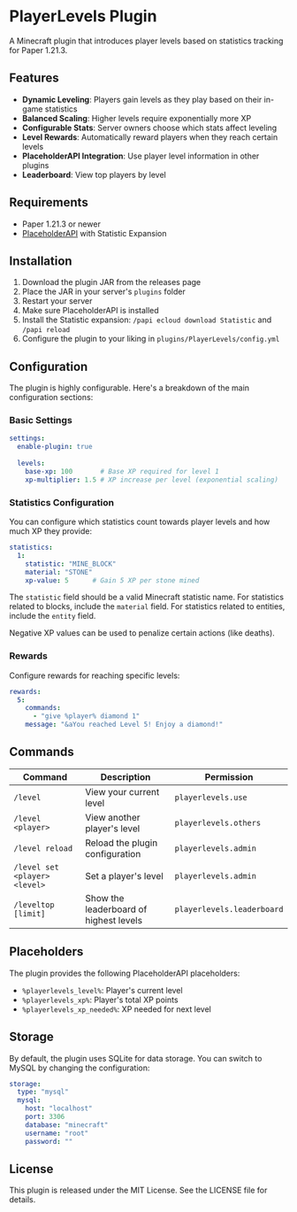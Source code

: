 # PlayerLevels Plugin

A Minecraft plugin that introduces player levels based on statistics tracking for Paper 1.21.3.

## Features

- **Dynamic Leveling**: Players gain levels as they play based on their in-game statistics
- **Balanced Scaling**: Higher levels require exponentially more XP
- **Configurable Stats**: Server owners choose which stats affect leveling
- **Level Rewards**: Automatically reward players when they reach certain levels
- **PlaceholderAPI Integration**: Use player level information in other plugins
- **Leaderboard**: View top players by level

## Requirements

- Paper 1.21.3 or newer
- [PlaceholderAPI](https://github.com/PlaceholderAPI/PlaceholderAPI) with Statistic Expansion

## Installation

1. Download the plugin JAR from the releases page
2. Place the JAR in your server's `plugins` folder
3. Restart your server
4. Make sure PlaceholderAPI is installed
5. Install the Statistic expansion: `/papi ecloud download Statistic` and `/papi reload`
6. Configure the plugin to your liking in `plugins/PlayerLevels/config.yml`

## Configuration

The plugin is highly configurable. Here's a breakdown of the main configuration sections:

### Basic Settings

```yaml
settings:
  enable-plugin: true
  
  levels:
    base-xp: 100       # Base XP required for level 1
    xp-multiplier: 1.5 # XP increase per level (exponential scaling)
```

### Statistics Configuration

You can configure which statistics count towards player levels and how much XP they provide:

```yaml
statistics:
  1:
    statistic: "MINE_BLOCK"
    material: "STONE"
    xp-value: 5      # Gain 5 XP per stone mined
```

The `statistic` field should be a valid Minecraft statistic name. For statistics related to blocks, include the `material` field. For statistics related to entities, include the `entity` field.

Negative XP values can be used to penalize certain actions (like deaths).

### Rewards

Configure rewards for reaching specific levels:

```yaml
rewards:
  5:
    commands:
      - "give %player% diamond 1"
    message: "&aYou reached Level 5! Enjoy a diamond!"
```

## Commands

| Command | Description | Permission |
|---------|-------------|------------|
| `/level` | View your current level | `playerlevels.use` |
| `/level <player>` | View another player's level | `playerlevels.others` |
| `/level reload` | Reload the plugin configuration | `playerlevels.admin` |
| `/level set <player> <level>` | Set a player's level | `playerlevels.admin` |
| `/leveltop [limit]` | Show the leaderboard of highest levels | `playerlevels.leaderboard` |

## Placeholders

The plugin provides the following PlaceholderAPI placeholders:

- `%playerlevels_level%`: Player's current level
- `%playerlevels_xp%`: Player's total XP points
- `%playerlevels_xp_needed%`: XP needed for next level

## Storage

By default, the plugin uses SQLite for data storage. You can switch to MySQL by changing the configuration:

```yaml
storage:
  type: "mysql"
  mysql:
    host: "localhost"
    port: 3306
    database: "minecraft"
    username: "root"
    password: ""
```

## License

This plugin is released under the MIT License. See the LICENSE file for details.
